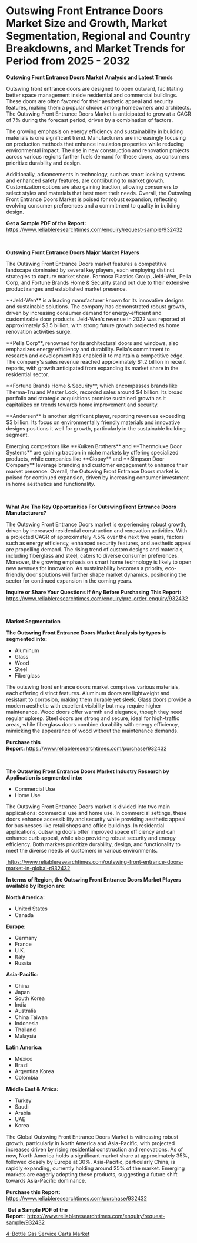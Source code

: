 <p><h1>Outswing Front Entrance Doors Market Size and Growth, Market Segmentation, Regional and Country Breakdowns, and Market Trends for Period from 2025 -  2032</h1></p><p><strong>Outswing Front Entrance Doors Market Analysis and Latest Trends</strong></p>
<p><p>Outswing front entrance doors are designed to open outward, facilitating better space management inside residential and commercial buildings. These doors are often favored for their aesthetic appeal and security features, making them a popular choice among homeowners and architects. The Outswing Front Entrance Doors Market is anticipated to grow at a CAGR of 7% during the forecast period, driven by a combination of factors.</p><p>The growing emphasis on energy efficiency and sustainability in building materials is one significant trend. Manufacturers are increasingly focusing on production methods that enhance insulation properties while reducing environmental impact. The rise in new construction and renovation projects across various regions further fuels demand for these doors, as consumers prioritize durability and design.</p><p>Additionally, advancements in technology, such as smart locking systems and enhanced safety features, are contributing to market growth. Customization options are also gaining traction, allowing consumers to select styles and materials that best meet their needs. Overall, the Outswing Front Entrance Doors Market is poised for robust expansion, reflecting evolving consumer preferences and a commitment to quality in building design.</p></p>
<p><strong>Get a Sample PDF of the Report:&nbsp;</strong> <a href="https://www.reliableresearchtimes.com/enquiry/request-sample/932432?utm_campaign=3560&utm_medium=2&utm_source=Github&utm_content=ia&utm_term=21032025&utm_id=outswing-front-entrance-doors">https://www.reliableresearchtimes.com/enquiry/request-sample/932432</a></p>
<p>&nbsp;</p>
<p><strong>Outswing Front Entrance Doors Major Market Players</strong></p>
<p><p>The Outswing Front Entrance Doors market features a competitive landscape dominated by several key players, each employing distinct strategies to capture market share. Formosa Plastics Group, Jeld-Wen, Pella Corp, and Fortune Brands Home & Security stand out due to their extensive product ranges and established market presence.</p><p>**Jeld-Wen** is a leading manufacturer known for its innovative designs and sustainable solutions. The company has demonstrated robust growth, driven by increasing consumer demand for energy-efficient and customizable door products. Jeld-Wen's revenue in 2022 was reported at approximately $3.5 billion, with strong future growth projected as home renovation activities surge.</p><p>**Pella Corp**, renowned for its architectural doors and windows, also emphasizes energy efficiency and durability. Pella's commitment to research and development has enabled it to maintain a competitive edge. The company's sales revenue reached approximately $1.2 billion in recent reports, with growth anticipated from expanding its market share in the residential sector.</p><p>**Fortune Brands Home & Security**, which encompasses brands like Therma-Tru and Master Lock, recorded sales around $4 billion. Its broad portfolio and strategic acquisitions promise sustained growth as it capitalizes on trends towards home improvement and security.</p><p>**Andersen** is another significant player, reporting revenues exceeding $3 billion. Its focus on environmentally friendly materials and innovative designs positions it well for growth, particularly in the sustainable building segment.</p><p>Emerging competitors like **Kuiken Brothers** and **Thermoluxe Door Systems** are gaining traction in niche markets by offering specialized products, while companies like **Clopay** and **Simpson Door Company** leverage branding and customer engagement to enhance their market presence. Overall, the Outswing Front Entrance Doors market is poised for continued expansion, driven by increasing consumer investment in home aesthetics and functionality.</p></p>
<p>&nbsp;</p>
<p><strong>What Are The Key Opportunities For Outswing Front Entrance Doors Manufacturers?</strong></p>
<p><p>The Outswing Front Entrance Doors market is experiencing robust growth, driven by increased residential construction and renovation activities. With a projected CAGR of approximately 4.5% over the next five years, factors such as energy efficiency, enhanced security features, and aesthetic appeal are propelling demand. The rising trend of custom designs and materials, including fiberglass and steel, caters to diverse consumer preferences. Moreover, the growing emphasis on smart home technology is likely to open new avenues for innovation. As sustainability becomes a priority, eco-friendly door solutions will further shape market dynamics, positioning the sector for continued expansion in the coming years.</p></p>
<p><strong>Inquire or Share Your Questions If Any Before Purchasing This Report:</strong> <a href="https://www.reliableresearchtimes.com/enquiry/pre-order-enquiry/932432?utm_campaign=3560&utm_medium=2&utm_source=Github&utm_content=ia&utm_term=21032025&utm_id=outswing-front-entrance-doors">https://www.reliableresearchtimes.com/enquiry/pre-order-enquiry/932432</a></p>
<p>&nbsp;</p>
<p><strong>Market Segmentation</strong></p>
<p><strong>The Outswing Front Entrance Doors Market Analysis by types is segmented into:</strong></p>
<p><ul><li>Aluminum</li><li>Glass</li><li>Wood</li><li>Steel</li><li>Fiberglass</li></ul></p>
<p><p>The outswing front entrance doors market comprises various materials, each offering distinct features. Aluminum doors are lightweight and resistant to corrosion, making them durable yet sleek. Glass doors provide a modern aesthetic with excellent visibility but may require higher maintenance. Wood doors offer warmth and elegance, though they need regular upkeep. Steel doors are strong and secure, ideal for high-traffic areas, while fiberglass doors combine durability with energy efficiency, mimicking the appearance of wood without the maintenance demands.</p></p>
<p><strong>Purchase this Report:&nbsp;</strong><a href="https://www.reliableresearchtimes.com/purchase/932432?utm_campaign=3560&utm_medium=2&utm_source=Github&utm_content=ia&utm_term=21032025&utm_id=outswing-front-entrance-doors">https://www.reliableresearchtimes.com/purchase/932432</a></p>
<p>&nbsp;</p>
<p><strong>The Outswing Front Entrance Doors Market Industry Research by Application is segmented into:</strong></p>
<p><ul><li>Commercial Use</li><li>Home Use</li></ul></p>
<p><p>The Outswing Front Entrance Doors market is divided into two main applications: commercial use and home use. In commercial settings, these doors enhance accessibility and security while providing aesthetic appeal for businesses like retail shops and office buildings. In residential applications, outswing doors offer improved space efficiency and can enhance curb appeal, while also providing robust security and energy efficiency. Both markets prioritize durability, design, and functionality to meet the diverse needs of customers in various environments.</p></p>
<p><a href="https://www.reliableresearchtimes.com/outswing-front-entrance-doors-market-in-global-r932432?utm_campaign=3560&utm_medium=2&utm_source=Github&utm_content=ia&utm_term=21032025&utm_id=outswing-front-entrance-doors">&nbsp;https://www.reliableresearchtimes.com/outswing-front-entrance-doors-market-in-global-r932432</a></p>
<p><strong>In terms of Region, the Outswing Front Entrance Doors Market Players available by Region are:</strong></p>
<p>
    <p> <strong> North America: </strong>
        <ul>
            <li>United States</li>
            <li>Canada</li>
        </ul>
        </p> 
    <p> <strong> Europe: </strong>
        <ul>
            <li>Germany</li>
            <li>France</li>
            <li>U.K.</li>
            <li>Italy</li>
            <li>Russia</li>
        </ul>
        </p> 
    <p> <strong> Asia-Pacific: </strong>
        <ul>
            <li>China</li>
            <li>Japan</li>
            <li>South Korea</li>
            <li>India</li>
            <li>Australia</li>
            <li>China Taiwan</li>
            <li>Indonesia</li>
            <li>Thailand</li>
            <li>Malaysia</li>
        </ul>
        </p> 
    <p> <strong> Latin America: </strong>
        <ul>
            <li>Mexico</li>
            <li>Brazil</li>
            <li>Argentina Korea</li>
            <li>Colombia</li>
        </ul>
        </p> 
    <p> <strong> Middle East & Africa: </strong>
        <ul>
            <li>Turkey</li>
            <li>Saudi</li>
            <li>Arabia</li>
            <li>UAE</li>
            <li>Korea</li>
        </ul>
    </p>
    </p>
<p><p>The Global Outswing Front Entrance Doors Market is witnessing robust growth, particularly in North America and Asia-Pacific, with projected increases driven by rising residential construction and renovations. As of now, North America holds a significant market share at approximately 35%, followed closely by Europe at 30%. Asia-Pacific, particularly China, is rapidly expanding, currently holding around 25% of the market. Emerging markets are eagerly adopting these products, suggesting a future shift towards Asia-Pacific dominance.</p></p>
<p><strong>Purchase this Report: </strong><a href="https://www.reliableresearchtimes.com/purchase/932432?utm_campaign=3560&utm_medium=2&utm_source=Github&utm_content=ia&utm_term=21032025&utm_id=outswing-front-entrance-doors">https://www.reliableresearchtimes.com/purchase/932432</a></p>
<p>&nbsp;<strong>Get a Sample PDF of the Report:&nbsp;&nbsp;</strong><a href="https://www.reliableresearchtimes.com/enquiry/request-sample/932432?utm_campaign=3560&utm_medium=2&utm_source=Github&utm_content=ia&utm_term=21032025&utm_id=outswing-front-entrance-doors">https://www.reliableresearchtimes.com/enquiry/request-sample/932432</a></p>
<p><strong></strong></p>
<p><p><a href="https://github.com/syiqvanyo/Market-Research-Report-List-1/blob/main/4-bottle-gas-service-carts-market.md?utm_campaign=3560&utm_medium=2&utm_source=Github&utm_content=ia&utm_term=21032025&utm_id=outswing-front-entrance-doors">4-Bottle Gas Service Carts Market</a></p></p>